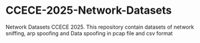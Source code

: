 # CCECE-2025-Network-Datasets
Network Datasets CCECE 2025. This repository contain datasets of network sniffing, arp spoofing and Data spoofing in pcap file and csv format
